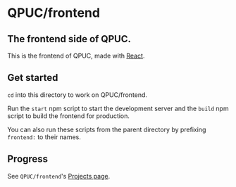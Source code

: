 # QPUC/frontend
## The frontend side of QPUC.

This is the frontend of QPUC, made with [React](https://reactjs.org/).

## Get started
`cd` into this directory to work on QPUC/frontend.

Run the `start` npm script to start the development server and the `build` npm script to build the frontend for production.

You can also run these scripts from the parent directory by prefixing `frontend:` to their names.

## Progress
See `QPUC/frontend`'s [Projects page](https://github.com/hickatheworlds/QPUC/projects/2).